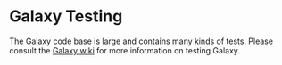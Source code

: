 Galaxy Testing
==============

The Galaxy code base is large and contains many kinds of tests. Please
consult the [Galaxy
wiki](http://wiki.galaxyproject.org/Admin/Running%20Tests) for more
information on testing Galaxy.

